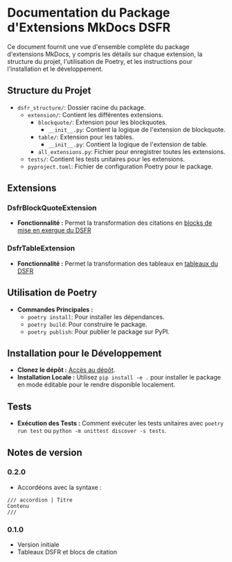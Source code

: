 # Documentation du Package d'Extensions MkDocs DSFR

Ce document fournit une vue d'ensemble complète du package d'extensions MkDocs, y compris les détails sur chaque
extension, la structure du projet, l'utilisation de Poetry, et les instructions pour l'installation et le développement.

## Structure du Projet

- `dsfr_structure/`: Dossier racine du package.
  - `extension/`: Contient les différentes extensions.
    - `blockquote/`: Extension pour les blockquotes.
      - `__init__.py`: Contient la logique de l'extension de blockquote.
    - `table/`: Extension pour les tables.
      - `__init__.py`: Contient la logique de l'extension de table.
    - `all_extensions.py`: Fichier pour enregistrer toutes les extensions.
  - `tests/`: Contient les tests unitaires pour les extensions.
  - `pyproject.toml`: Fichier de configuration Poetry pour le package.

## Extensions

### DsfrBlockQuoteExtension

- **Fonctionnalité :** Permet la transformation des citations
  en [blocks de mise en exergue du DSFR](https://www.systeme-de-design.gouv.fr/elements-d-interface/composants/mise-en-exergue)

### DsfrTableExtension

- **Fonctionnalité :** Permet la transformation des tableaux
  en [tableaux du DSFR](https://www.systeme-de-design.gouv.fr/elements-d-interface/composants/tableau)

## Utilisation de Poetry

- **Commandes Principales :**
  - `poetry install`: Pour installer les dépendances.
  - `poetry build`: Pour construire le package.
  - `poetry publish`: Pour publier le package sur PyPI.

## Installation pour le Développement

- **Clonez le dépôt :** [Accès au dépôt](https://gitlab-forge.din.developpement-durable.gouv.fr/pub/numeco/mkdocs-dsfr-plugin-structure).
- **Installation Locale :** Utilisez `pip install -e .` pour installer le package en mode éditable pour le rendre
  disponible localement.

## Tests

- **Exécution des Tests :** Comment exécuter les tests unitaires avec `poetry run test`
  ou `python -m unittest discover -s tests`.

## Notes de version

### 0.2.0

- Accordéons avec la syntaxe :

```
/// accordion | Titre
Contenu
///
```

### 0.1.0

- Version initiale
- Tableaux DSFR et blocs de citation
